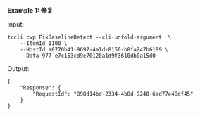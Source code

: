 **Example 1: 修复**



Input: 

```
tccli cwp FixBaselineDetect --cli-unfold-argument  \
    --ItemId 1100 \
    --HostId a0770b41-9697-4a1d-8150-b8fa247b6189 \
    --Data 977 e7c153cd9e70120a1d9f3610db0a15d0
```

Output: 
```
{
    "Response": {
        "RequestId": "898d14bd-2334-4b8d-9240-6ad77e48df45"
    }
}
```

